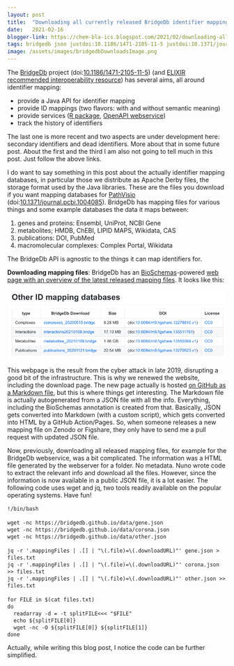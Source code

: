 ```yaml
---
layout: post
title:  "Downloading all currently released BridgeDb identifier mapping databases"
date:   2021-02-16
blogger-link: https://chem-bla-ics.blogspot.com/2021/02/downloading-all-currently-released.html
tags: bridgedb json justdoi:10.1186/1471-2105-11-5 justdoi:10.1371/journal.pcbi.1004085
image: /assets/images/bridgedbDownloadsImage.png
---
```


The [BridgeDb](https://bridgedb.github.io/) project (doi:[10.1186/1471-2105-11-5](https://doi.org/10.1186/1471-2105-11-5))
(and [ELIXIR recommended interoperability resource](https://elixir-europe.org/platforms/interoperability/rirs)) has several
aims, all around identifier mapping:

* provide a Java API for identifier mapping
* provide ID mappings (two flavors: with and without semantic meaning)
* provide services ([R package](https://www.bioconductor.org/packages/release/bioc/html/BridgeDbR.html),
  [OpenAPI webservice](http://webservice.bridgedb.org/))
* track the history of identifiers

The last one is more recent and two aspects are under development here: secondary identifiers and dead identifiers. More
about that in some future post. About the first and the third I am also not going to tell much in this post. Just follow the
above links.

I do want to say something in this post about the actually identifier mapping databases, in particular those we distribute as
Apache Derby files, the storage format used by the Java libraries. These are the files you download if you want mapping databases
for [PathVisio](https://pathvisio.github.io/) (doi:[10.1371/journal.pcbi.1004085](https://doi.org/10.1371/journal.pcbi.1004085)).
BridgeDb has mapping files for various things and some example databases the data it maps between:

1. genes and proteins: Ensembl, UniProt, NCBI Gene
2. metabolites; HMDB, ChEBI, LIPID MAPS, Wikidata, CAS
3. publications: DOI, PubMed
4. macromolecular complexes: Complex Portal, Wikidata

The BridgeDb API is agnostic to the things it can map identifiers for.

**Downloading mapping files**:
BridgeDb has an [BioSchemas](https://bioschemas.org/)-powered
[web page with an overview of the latest released mapping files](https://bridgedb.github.io/data/gene_database/).
It looks like this:

![](/assets/images/bridgedbDownloadsImage.png)

This webpage is the result from the cyber attack in late 2019, disrupting a good bit of the infrastructure. This is why we
renewed the website, including the download page. The new page actually is hosted [on GitHub as a Markdown file](https://github.com/bridgedb/data),
but this is where things get interesting. The Markdown file is actually autogenerated from a JSON file with all the info. Everything,
including the BioSchemas annotation is created from that. Basically, JSON gets converted into Markdown (with a custom script), which
gets converted into HTML by a GitHub Action/Pages. So, when someone releases a new mapping file on Zenodo or Figshare, they only have
to send me a pull request with updated JSON file.

Now, previously, downloading all released mapping files, for example for the BridgeDb webservice, was a bit complicated. The
information was a HTML file generated by the webserver for a folder. No metadata. Nuno wrote code to extract the relevant info
and download all the files. However, since the information is now available in a public JSON file, it is a lot easier. The
following code uses wget and jq, two tools readily available on the popular operating systems. Have fun!

```shell
!/bin/bash

wget -nc https://bridgedb.github.io/data/gene.json
wget -nc https://bridgedb.github.io/data/corona.json
wget -nc https://bridgedb.github.io/data/other.json

jq -r '.mappingFiles | .[] | "\(.file)=\(.downloadURL)"' gene.json > files.txt
jq -r '.mappingFiles | .[] | "\(.file)=\(.downloadURL)"' corona.json >> files.txt
jq -r '.mappingFiles | .[] | "\(.file)=\(.downloadURL)"' other.json >> files.txt

for FILE in $(cat files.txt)
do
  readarray -d = -t splitFILE<<< "$FILE"
  echo ${splitFILE[0]}
  wget -nc -O ${splitFILE[0]} ${splitFILE[1]}
done
```

Actually, while writing this blog post, I notice the code can be further simplified.
